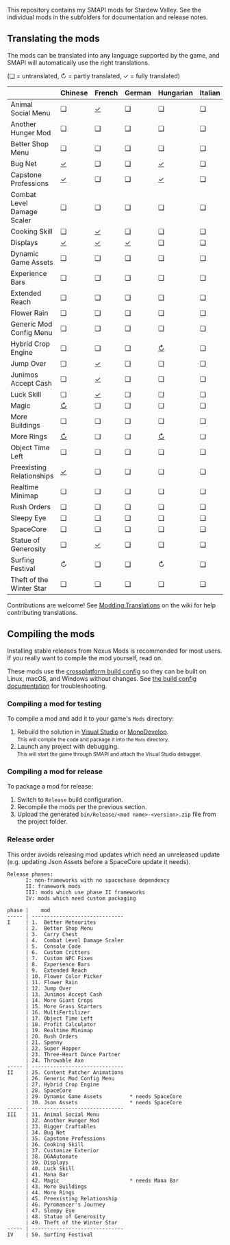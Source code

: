 ﻿This repository contains my SMAPI mods for Stardew Valley. See the individual mods in the
subfolders for documentation and release notes.

## Translating the mods
The mods can be translated into any language supported by the game, and SMAPI will automatically
use the right translations.

(❑ = untranslated, ↻ = partly translated, ✓ = fully translated)

&nbsp;                     | Chinese                                   | French                               | German                     | Hungarian                             | Italian | Japanese | Korean                                 | Portuguese              | Russian | Spanish                                   | Turkish
---------------------------|-------------------------------------------|--------------------------------------|----------------------------|---------------------------------------|---------|----------|----------------------------------------|-------------------------|---------|-------------------------------------------|---------
Animal Social Menu         | ❑                                         | [✓](AnimalSocialMenu/i18n/fr.json)   | ❑                          | ❑                                     | ❑       | ❑        | [✓](AnimalSocialMenu/i18n/ko.json)     | ❑                       | ❑       | ❑                                         | ❑
Another Hunger Mod         | ❑                                         | ❑                                    | ❑                          | ❑                                     | ❑       | ❑        | ❑                                      | ❑                       | ❑       | ❑                                         | ❑
Better Shop Menu           | ❑                                         | ❑                                    | ❑                          | ❑                                     | ❑       | ❑        | [✓](BetterShopMenu/i18n/ko.json)       | ❑                       | ❑       | ❑                                         | ❑
Bug Net                    | [✓](BugNet/i18n/zh.json)                  | ❑                                    | ❑                          | [✓](BugNet/i18n/hu.json)              | ❑       | ❑        | [✓](BugNet/i18n/ko.json)               | ❑                       | ❑       | [✓](BugNet/i18n/es.json)                  | ❑
Capstone Professions       | [✓](CapstoneProfessions/i18n/zh.json)     | ❑                                    | ❑                          | [✓](CapstoneProfessions/i18n/hu.json) | ❑       | ❑        | ❑                                      | ❑                       | ❑       | [✓](CapstoneProfessions/i18n/es.json)     | ❑
Combat Level Damage Scaler | ❑                                         | ❑                                    | ❑                          | ❑                                     | ❑       | ❑        | ❑                                      | ❑                       | ❑       | ❑                                         | ❑
Cooking Skill              | ❑                                         | [✓](CookingSkill/i18n/fr.json)       | ❑                          | ❑                                     | ❑       | ❑        | ❑                                      | ❑                       | ❑       | [✓](CookingSkill/i18n/es.json)            | ❑
Displays                   | [✓](Displays/i18n/zh.json)                | [✓](Displays/i18n/fr.json)           | [✓](Displays/i18n/de.json) | ❑                                     | ❑       | ❑        | ❑                                      | ❑                       | ❑       | [✓](Displays/i18n/es.json)                | ❑
Dynamic Game Assets        | ❑                                         | ❑                                    | ❑                          | ❑                                     | ❑       | ❑        | ❑                                      | ❑                       | ❑       | ❑                                         | ❑
Experience Bars            | ❑                                         | ❑                                    | ❑                          | ❑                                     | ❑       | ❑        | [✓](ExperienceBars/i18n/ko.json)       | ❑                       | ❑       | ❑                                         | ❑
Extended Reach             | ❑                                         | ❑                                    | ❑                          | ❑                                     | ❑       | ❑        | ❑                                      | ❑                       | ❑       | ❑                                         | ❑
Flower Rain                | ❑                                         | ❑                                    | ❑                          | ❑                                     | ❑       | ❑        | ❑                                      | ❑                       | ❑       | ❑                                         | ❑
Generic Mod Config Menu    | ❑                                         | ❑                                    | ❑                          | ❑                                     | ❑       | ❑        | [✓](GenericModConfigMenu/i18n/ko.json) | ❑                       | ❑       | [✓](GenericModConfigMenu/i18n/es.json)    | ❑
Hybrid Crop Engine         | ❑                                         | ❑                                    | ❑                          | [↻](HybridCropEngine/i18n/hu.json)    | ❑       | ❑        | ❑                                      | ❑                       | ❑       | ❑                                         | ❑
Jump Over                  | ❑                                         | [✓](JumpOver/i18n/fr.json)           | ❑                          | ❑                                     | ❑       | ❑        | ❑                                      | ❑                       | ❑       | ❑                                         | ❑
Junimos Accept Cash        | ❑                                         | [✓](JunimosAcceptCash/i18n/fr.json)  | ❑                          | ❑                                     | ❑       | ❑        | ❑                                      | ❑                       | ❑       | ❑                                         | ❑
Luck Skill                 | ❑                                         | [✓](LuckSkill/i18n/fr.json)          | ❑                          | ❑                                     | ❑       | ❑        | ❑                                      | ❑                       | ❑       | [✓](LuckSkill/i18n/es.json)               | ❑
Magic                      | [↻](Magic/i18n/zh.json)                   | ❑                                    | ❑                          | ❑                                     | ❑       | ❑        | [✓](Magic/i18n/ko.json)                | [↻](Magic/i18n/pt.json) | ❑       | [↻](Magic/i18n/es.json)                   | ❑
More Buildings             | ❑                                         | ❑                                    | ❑                          | ❑                                     | ❑       | ❑        | [✓](MoreBuildings/i18n/ko.json)        | ❑                       | ❑       | ❑                                         | ❑
More Rings                 | [↻](MoreRings/i18n/zh.json)               | ❑                                    | ❑                          | [↻](MoreRings/i18n/hu.json)           | ❑       | ❑        | [↻](MoreRings/i18n/ko.json)            | ❑                       | ❑       | [↻](MoreRings/i18n/es.json)               | ❑
Object Time Left           | ❑                                         | ❑                                    | ❑                          | ❑                                     | ❑       | ❑        | ❑                                      | ❑                       | ❑       | ❑                                         | ❑
Preexisting Relationships  | [✓](PreexistingRelationship/i18n/zh.json) | ❑                                    | ❑                          | ❑                                     | ❑       | ❑        | ❑                                      | ❑                       | ❑       | [✓](PreexistingRelationship/i18n/es.json) | ❑
Realtime Minimap           | ❑                                         | ❑                                    | ❑                          | ❑                                     | ❑       | ❑        | ❑                                      | ❑                       | ❑       | ❑                                         | ❑
Rush Orders                | ❑                                         | ❑                                    | ❑                          | ❑                                     | ❑       | ❑        | [✓](RushOrders/i18n/ko.json)           | ❑                       | ❑       | ❑                                         | ❑
Sleepy Eye                 | ❑                                         | ❑                                    | ❑                          | ❑                                     | ❑       | ❑        | ❑                                      | ❑                       | ❑       | ❑                                         | ❑
SpaceCore                  | ❑                                         | ❑                                    | ❑                          | ❑                                     | ❑       | ❑        | [✓](SpaceCore/i18n/ko.json)            | ❑                       | ❑       | ❑                                         | ❑
Statue of Generosity       | ❑                                         | [✓](StatueOfGenerosity/i18n/fr.json) | ❑                          | ❑                                     | ❑       | ❑        | ❑                                      | ❑                       | ❑       | ❑                                         | ❑
Surfing Festival           | ↻                                         | ❑                                    | ❑                          | ↻                                     | ❑       | ❑        | ✓                                      | ↻                       | ↻       | ↻                                         | ❑
Theft of the Winter Star   | ❑                                         | ❑                                    | ❑                          | ❑                                     | ❑       | ❑        | ❑                                      | ❑                       | ❑       | ❑                                         | ❑

Contributions are welcome! See [Modding:Translations](https://stardewvalleywiki.com/Modding:Translations)
on the wiki for help contributing translations.

## Compiling the mods
Installing stable releases from Nexus Mods is recommended for most users. If you really want to
compile the mod yourself, read on.

These mods use the [crossplatform build config](https://www.nuget.org/packages/Pathoschild.Stardew.ModBuildConfig)
so they can be built on Linux, macOS, and Windows without changes. See [the build config documentation](https://www.nuget.org/packages/Pathoschild.Stardew.ModBuildConfig)
for troubleshooting.

### Compiling a mod for testing
To compile a mod and add it to your game's `Mods` directory:

1. Rebuild the solution in [Visual Studio](https://www.visualstudio.com/vs/community/) or [MonoDevelop](http://www.monodevelop.com/).  
   <small>This will compile the code and package it into the `Mods` directory.</small>
2. Launch any project with debugging.  
   <small>This will start the game through SMAPI and attach the Visual Studio debugger.</small>

### Compiling a mod for release
To package a mod for release:

1. Switch to `Release` build configuration.
2. Recompile the mods per the previous section.
3. Upload the generated `bin/Release/<mod name>-<version>.zip` file from the project folder.

### Release order
This order avoids releasing mod updates which need an unreleased update (e.g. updating Json Assets
before a SpaceCore update it needs).

```
Release phases:
      I: non-frameworks with no spacechase dependency
      II: framework mods
      III: mods which use phase II frameworks
      IV: mods which need custom packaging

phase |    mod
----- | ------------------------------
I     | 1.  Better Meteorites
      | 2.  Better Shop Menu
      | 3.  Carry Chest
      | 4.  Combat Level Damage Scaler
      | 5.  Console Code
      | 6.  Custom Critters
      | 7.  Custom NPC Fixes
      | 8.  Experience Bars
      | 9.  Extended Reach
      | 10. Flower Color Picker
      | 11. Flower Rain
      | 12. Jump Over
      | 13. Junimos Accept Cash
      | 14. More Giant Crops
      | 15. More Grass Starters
      | 16. MultiFertilizer
      | 17. Object Time Left
      | 18. Profit Calculator
      | 19. Realtime Minimap
      | 20. Rush Orders
      | 21. Spenny
      | 22. Super Hopper
      | 23. Three-Heart Dance Partner
      | 24. Throwable Axe
----- | ------------------------------
II    | 25. Content Patcher Animations
      | 26. Generic Mod Config Menu
      | 27. Hybrid Crop Engine
      | 28. SpaceCore
      | 29. Dynamic Game Assets         * needs SpaceCore
      | 30. Json Assets                 * needs SpaceCore
----- | ------------------------------
III   | 31. Animal Social Menu
      | 32. Another Hunger Mod
      | 33. Bigger Craftables
      | 34. Bug Net
      | 35. Capstone Professions
      | 36. Cooking Skill
      | 37. Customize Exterior
      | 38. DGAAutomate
      | 39. Displays
      | 40. Luck Skill
      | 41. Mana Bar
      | 42. Magic                       * needs Mana Bar
      | 43. More Buildings
      | 44. More Rings
      | 45. Preexisting Relationship
      | 46. Pyromancer's Journey
      | 47. Sleepy Eye
      | 48. Statue of Generosity
      | 49. Theft of the Winter Star
----- | ------------------------------
IV    | 50. Surfing Festival
```
